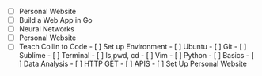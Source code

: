 - [ ] Personal Website
- [ ] Build a Web App in Go 
- [ ] Neural Networks
- [ ] Personal Website
- [ ] Teach Collin to Code
        - [ ] Set up Environment
            - [ ] Ubuntu
            - [ ] Git 
            - [ ] Sublime 
            - [ ] Terminal
                - [ ] ls,pwd, cd
            - [ ] Vim 
        - [ ] Python
            - [ ] Basics 
            - [ ] Data Analysis
            - [ ] HTTP GET
            - [ ] APIS
        - [ ] Set Up Personal Website
